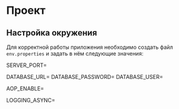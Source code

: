 # Проект

## Настройка окружения

Для корректной работы приложения необходимо создать файл `env.properties` и задать в нём следующие значения:

SERVER_PORT=

DATABASE_URL=
DATABASE_PASSWORD=
DATABASE_USER=

AOP_ENABLE=

LOGGING_ASYNC=


